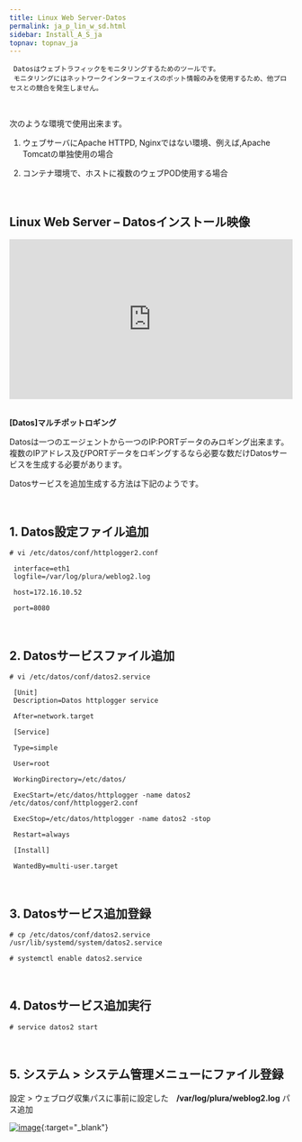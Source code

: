 ```yaml
---
title: Linux Web Server-Datos
permalink: ja_p_lin_w_sd.html
sidebar: Install_A_S_ja
topnav: topnav_ja
---
```



     Datosはウェブトラフィックをモニタリングするためのツールです。
     モニタリングにはネットワークインターフェイスのポット情報のみを使用するため、他プロセスとの競合を発生しません。

<br />

次のような環境で使用出来ます。

1) ウェブサーバにApache HTTPD, Nginxではない環境、例えば,Apache Tomcatの単独使用の場合

2) コンテナ環境で、ホストに複数のウェブPOD使用する場合

<br />

## Linux Web Server – Datosインストール映像

<style>.embed-container { position: relative; padding-bottom: 56.25%; height: 0; overflow: hidden; max-width: 100%; } .embed-container iframe, .embed-container object, .embed-container embed { position: absolute; top: 0; left: 0; width: 100%; height: 100%; }</style><div class='embed-container'><iframe src='https://www.youtube.com/embed/TqDUR002tt0' frameborder='0' allowfullscreen></iframe></div>

<br />

__[Datos]マルチポットロギング__


Datosは一つのエージェントから一つのIP:PORTデータのみロギング出来ます。
複数のIPアドレス及びPORTデータをロギングするなら必要な数だけDatosサービスを生成する必要があります。

Datosサービスを追加生成する方法は下記のようです。

<br />

## 1. Datos設定ファイル追加

`# vi /etc/datos/conf/httplogger2.conf`

     interface=eth1
     logfile=/var/log/plura/weblog2.log

     host=172.16.10.52

     port=8080

<br />

## 2. Datosサービスファイル追加
`# vi /etc/datos/conf/datos2.service`

     [Unit]
     Description=Datos httplogger service

     After=network.target

     [Service]

     Type=simple

     User=root

     WorkingDirectory=/etc/datos/

     ExecStart=/etc/datos/httplogger -name datos2 /etc/datos/conf/httplogger2.conf

     ExecStop=/etc/datos/httplogger -name datos2 -stop

     Restart=always

     [Install]

     WantedBy=multi-user.target

<br />

## 3. Datosサービス追加登録

`# cp /etc/datos/conf/datos2.service /usr/lib/systemd/system/datos2.service`

`# systemctl enable datos2.service`

<br />

## 4. Datosサービス追加実行
     
`# service datos2 start`

<br />

## 5. システム > システム管理メニューにファイル登録

設定 > ウェブログ収集パスに事前に設定した　__/var/log/plura/weblog2.log__ パス追加

[![image](/docs/images/Ins_G/Linux_WebServer_Datos/webserver_datos.png)](/docs/images/Ins_G/Linux_WebServer_Datos/webserver_datos.png){:target="_blank"}
